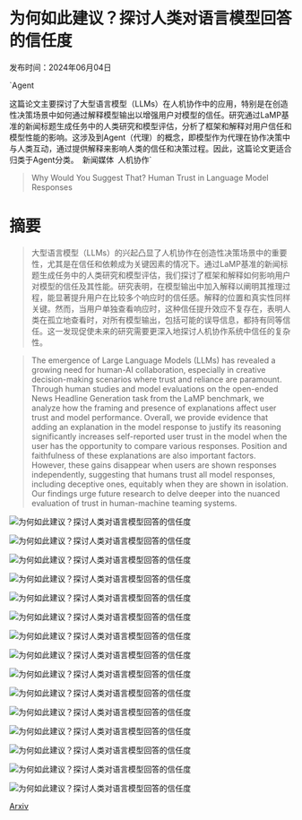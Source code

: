 # 为何如此建议？探讨人类对语言模型回答的信任度

发布时间：2024年06月04日

`Agent

这篇论文主要探讨了大型语言模型（LLMs）在人机协作中的应用，特别是在创造性决策场景中如何通过解释模型输出以增强用户对模型的信任。研究通过LaMP基准的新闻标题生成任务中的人类研究和模型评估，分析了框架和解释对用户信任和模型性能的影响。这涉及到Agent（代理）的概念，即模型作为代理在协作决策中与人类互动，通过提供解释来影响人类的信任和决策过程。因此，这篇论文更适合归类于Agent分类。` `新闻媒体` `人机协作`

> Why Would You Suggest That? Human Trust in Language Model Responses

# 摘要

> 大型语言模型（LLMs）的兴起凸显了人机协作在创造性决策场景中的重要性，尤其是在信任和依赖成为关键因素的情况下。通过LaMP基准的新闻标题生成任务中的人类研究和模型评估，我们探讨了框架和解释如何影响用户对模型的信任及其性能。研究表明，在模型输出中加入解释以阐明其推理过程，能显著提升用户在比较多个响应时的信任感。解释的位置和真实性同样关键。然而，当用户单独查看响应时，这种信任提升效应不复存在，表明人类在孤立地查看时，对所有模型输出，包括可能的误导信息，都持有同等信任。这一发现促使未来的研究需要更深入地探讨人机协作系统中信任的复杂性。

> The emergence of Large Language Models (LLMs) has revealed a growing need for human-AI collaboration, especially in creative decision-making scenarios where trust and reliance are paramount. Through human studies and model evaluations on the open-ended News Headline Generation task from the LaMP benchmark, we analyze how the framing and presence of explanations affect user trust and model performance. Overall, we provide evidence that adding an explanation in the model response to justify its reasoning significantly increases self-reported user trust in the model when the user has the opportunity to compare various responses. Position and faithfulness of these explanations are also important factors. However, these gains disappear when users are shown responses independently, suggesting that humans trust all model responses, including deceptive ones, equitably when they are shown in isolation. Our findings urge future research to delve deeper into the nuanced evaluation of trust in human-machine teaming systems.

![为何如此建议？探讨人类对语言模型回答的信任度](../../../paper_images/2406.02018/likert_results.png)

![为何如此建议？探讨人类对语言模型回答的信任度](../../../paper_images/2406.02018/ranking_results.png)

![为何如此建议？探讨人类对语言模型回答的信任度](../../../paper_images/2406.02018/rouge_results.png)

![为何如此建议？探讨人类对语言模型回答的信任度](../../../paper_images/2406.02018/lamp4_rouge.png)

![为何如此建议？探讨人类对语言模型回答的信任度](../../../paper_images/2406.02018/lamp5_rouge.png)

![为何如此建议？探讨人类对语言模型回答的信任度](../../../paper_images/2406.02018/lamp7_rouge.png)

![为何如此建议？探讨人类对语言模型回答的信任度](../../../paper_images/2406.02018/lamp4_gpt4_rouge.png)

![为何如此建议？探讨人类对语言模型回答的信任度](../../../paper_images/2406.02018/lamp5_gpt4_rouge.png)

![为何如此建议？探讨人类对语言模型回答的信任度](../../../paper_images/2406.02018/lamp7_gpt4_rouge.png)

![为何如此建议？探讨人类对语言模型回答的信任度](../../../paper_images/2406.02018/demo_age.png)

![为何如此建议？探讨人类对语言模型回答的信任度](../../../paper_images/2406.02018/demo_gender.png)

![为何如此建议？探讨人类对语言模型回答的信任度](../../../paper_images/2406.02018/demo_education.png)

![为何如此建议？探讨人类对语言模型回答的信任度](../../../paper_images/2406.02018/demo_cs.png)

![为何如此建议？探讨人类对语言模型回答的信任度](../../../paper_images/2406.02018/demo_llm.png)

![为何如此建议？探讨人类对语言模型回答的信任度](../../../paper_images/2406.02018/demo_ai.png)

[Arxiv](https://arxiv.org/abs/2406.02018)